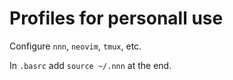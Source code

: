 # Profiles for personall use

Configure `nnn`, `neovim`, `tmux`, etc.

In `.basrc` add `source ~/.nnn` at the end.
